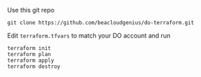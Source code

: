 Use this git repo

    git clone https://github.com/beacloudgenius/do-terraform.git


Edit `terraform.tfvars` to match your DO account and run

    terraform init
    terraform plan
    terraform apply
    terraform destroy
